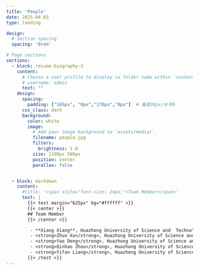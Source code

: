 ```yaml
---
title: 'People'
date: 2025-04-03
type: landing

design:
  # Section spacing
  spacing: '0rem'

# Page sections
sections:
  - block: resume-biography-3
    content:
      # Choose a user profile to display (a folder name within `content/authors/`)
      # username: admin
      text: ""
    design:
      spacing:
        padding: ["165px", "0px","170px","0px"]  # 垂直30px/水平0
      css_class: dark
      background:
        color: white
        image:
          # Add your image background to `assets/media/`.
          filename: people.jpg
          filters:
            brightness: 1.0
          size: 1100px 500px
          position: center
          parallax: false


  - block: markdown
    content:
      #title: '<span style="font-size: 24px;">Team Member</span>'
      text: |
        {{< test margin="625px" bg="#ffffff" >}}
        {{< center >}}
        ## Team Member
        {{< /center >}}

         - **Xiang Xiang**, Huazhong University of Science and  Technology, China
         - <strong>Zhuo Xu</strong>, Huazhong University of Science and   Technology, China
         - <strong>Yao Deng</strong>, Huazhong University of Science and Technology, China
         - <strong>Qinhao Zhou</strong>, Huazhong University of Science and Technology, China
         - <strong>Yifan Liang</strong>, Huazhong University of Science and Technology, China
        {{< /test >}}
---
```

